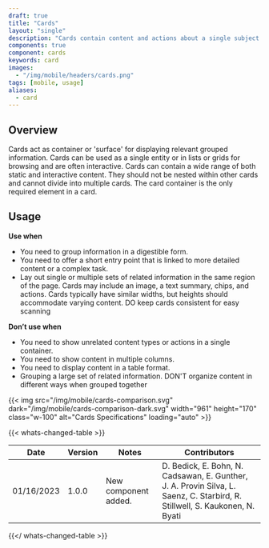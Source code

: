 ```yaml
---
draft: true
title: "Cards"
layout: "single"
description: "Cards contain content and actions about a single subject."
components: true
component: cards
keywords: card
images:
  - "/img/mobile/headers/cards.png"
tags: [mobile, usage]
aliases:
  - card
---
```

## Overview

Cards act as container or 'surface' for displaying relevant grouped information.  Cards can be used as a single entity or in lists or grids for browsing and are often interactive. Cards can contain a wide range of both static and interactive content. They should not be nested within other cards and cannot divide into multiple cards. The card container is the only required element in a card.

## Usage

**Use when**

- You need to group information in a digestible form.
- You need to offer a short entry point that is linked to more detailed content or a complex task.
- Lay out single or multiple sets of related information in the same region of the page. Cards may include an image, a text summary, chips, and actions. Cards typically have similar widths, but heights should accommodate varying content.
DO keep cards consistent for easy scanning

**Don’t use when**

- You need to show unrelated content types or actions in a single container.
- You need to show content in multiple columns.
- You need to display content in a table format.
- Grouping a large set of related information.
DON'T organize content in different ways when grouped together

{{< img src="/img/mobile/cards-comparison.svg" dark="/img/mobile/cards-comparison-dark.svg" width="961" height="170" class="w-100" alt="Cards Specifications" loading="auto" >}}



{{< whats-changed-table >}}

| Date       | Version | Notes                               | Contributors |
| ---------- | ------- | ----------------------------------- | ------------ |
| 01/16/2023 | 1.0.0   | New component added. | D. Bedick, E. Bohn, N. Cadsawan, E. Gunther, J. A. Provin Silva, L. Saenz, C. Starbird, R. Stillwell, S. Kaukonen, N. Byati   |

{{</ whats-changed-table >}}
